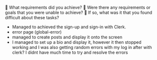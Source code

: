 🎯 What requirements did you achieve?
🎯 Were there any requirements or goals that you were unable to achieve?
🎯 If so, what was it that you found difficult about these tasks?

- Managed to achieved the sign-up and sign-in with Clerk.
- error page (global-error)
- managed to create posts and display it onto the screen
- I managed to set up a bio and display it, however it then stopped working and I was also getting random errors with my log in after with clerk? I didnt have much time to try and resolve the errors
